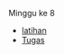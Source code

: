 Minggu ke 8

- [latihan](https://github.com/Dean-182/tekn-cloud-computing/blob/main/minggu-08/latihan.md)
- [Tugas](https://github.com/Dean-182/tekn-cloud-computing/blob/main/minggu-08/tugas.md)

